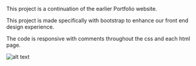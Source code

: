 This project is a continuation of the earlier Portfolio website.

This project is made specifically with bootstrap to enhance our front end design experience.  

The code is responsive with comments throughout the css and each html page.


![alt text](images/homepic.png)
